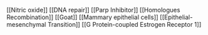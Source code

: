 [[Nitric oxide]]
[[DNA repair]]
[[Parp Inhibitor]]
[[Homologues Recombination]]
[[Goat]]
[[Mammary epithelial cells]]
[[Epithelial-mesenchymal Transition]]
[[G Protein-coupled Estrogen Receptor 1]]
